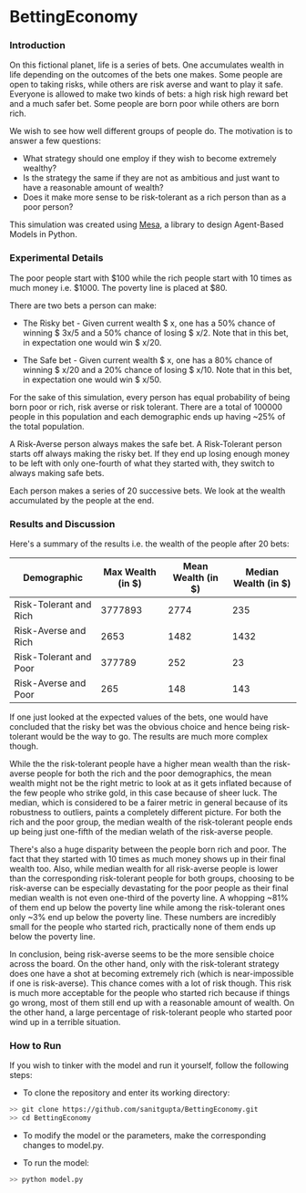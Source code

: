 # BettingEconomy

### Introduction

On this fictional planet, life is a series of bets. One accumulates wealth in life depending on the outcomes of the bets one makes. Some people are open to taking risks, while others are risk averse and want to play it safe. Everyone is allowed to make two kinds of bets: a high risk high reward bet and a much safer bet. Some people are born poor while others are born rich. 

We wish to see how well different groups of people do. The motivation is to answer a few questions:

* What strategy should one employ if they wish to become extremely wealthy?
* Is the strategy the same if they are not as ambitious and just want to have a reasonable amount of wealth?
* Does it make more sense to be risk-tolerant as a rich person than as a poor person?

This simulation was created using [Mesa](https://github.com/projectmesa/mesa/), a library to design Agent-Based Models in Python.

### Experimental Details

The poor people start with $100 while the rich people start with 10 times as much money i.e. $1000. The poverty line is placed at $80.

There are two bets a person can make:

* The Risky bet - Given current wealth $ x, one has a 50% chance of winning $ 3x/5 and a 50% chance of losing $ x/2.
                  Note that in this bet, in expectation one would win $ x/20.

* The Safe bet - Given current wealth $ x, one has a 80% chance of winning $ x/20 and a 20% chance of losing $ x/10.
                  Note that in this bet, in expectation one would win $ x/50.

For the sake of this simulation, every person has equal probability of being born poor or rich, risk averse or risk tolerant. There are a total of 100000 people in this population and each demographic ends up having ~25% of the total population.

A Risk-Averse person always makes the safe bet.
A Risk-Tolerant person starts off always making the risky bet. If they end up losing enough money to be left with only one-fourth of what they started with, they switch to always making safe bets.

Each person makes a series of 20 successive bets. We look at the wealth accumulated by the people at the end.

### Results and Discussion

Here's a summary of the results i.e. the wealth of the people after 20 bets:

 Demographic  | Max Wealth (in $)| Mean Wealth (in $)| Median Wealth (in $) 
------------ | ------------- | ------------- | -------------
Risk-Tolerant and Rich | 3777893 | 2774 | 235
Risk-Averse and Rich | 2653 | 1482 | 1432
Risk-Tolerant and Poor |  377789 | 252 | 23
Risk-Averse and Poor | 265 | 148 | 143


If one just looked at the expected values of the bets, one would have concluded that the risky bet was the obvious choice and hence being risk-tolerant would be the way to go. The results are much more complex though.

While the the risk-tolerant people have a higher mean wealth than the risk-averse people for both the rich and the poor demographics, the mean wealth might not be the right metric to look at as it gets inflated because of the few people who strike gold, in this case because of sheer luck. The median, which is considered to be a fairer metric in general because of its robustness to outliers, paints a completely different picture. For both the rich and the poor group, the median wealth of the risk-tolerant people ends up being just one-fifth of the median welath of the risk-averse people.

There's also a huge disparity between the people born rich and poor. The fact that they started with 10 times as much money shows up in their final wealth too. Also, while median wealth for all risk-averse people is lower than the corresponding risk-tolerant people for both groups, choosing to be risk-averse can be especially devastating for the poor people as their final median wealth is not even one-third of the poverty line. A whopping ~81% of them end up below the poverty line while among the risk-tolerant ones only ~3% end up below the poverty line. These numbers are incredibly small for the people who started rich, practically none of them ends up below the poverty line.

In conclusion, being risk-averse seems to be the more sensible choice across the board. On the other hand, only with the risk-tolerant strategy does one have a shot at becoming extremely rich (which is near-impossible if one is risk-averse). This chance comes with a lot of risk though. This risk is much more acceptable for the people who started rich because if things go wrong, most of them still end up with a reasonable amount of wealth. On the other hand, a large percentage of risk-tolerant people who started poor wind up in a terrible situation.

### How to Run

If you wish to tinker with the model and run it yourself, follow the following steps:


* To clone the repository and enter its working directory:

```bash
>> git clone https://github.com/sanitgupta/BettingEconomy.git
>> cd BettingEconomy
```

* To modify the model or the parameters, make the corresponding changes to model.py.

* To run the model:

```bash
>> python model.py
```

